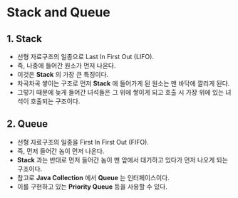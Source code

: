 # Stack and Queue
## 1. Stack
- 선형 자료구조의 일종으로 Last In First Out (LIFO).
- 즉, 나중에 들어간 원소가 먼저 나온다.
- 이것은 **Stack** 의 가장 큰 특징이다.
- 차곡차곡 쌓이는 구조로 먼저 **Stack** 에 들어가게 된 원소는 맨 바닥에 깔리게 된다.
- 그렇기 때문에 늦게 들어간 녀석들은 그 위에 쌓이게 되고 호출 시 가장 위에 있는 녀석이 호출되는 구조이다.

## 2. Queue
- 선형 자료구조의 일종을 First In First Out (FIFO).
- 즉, 먼저 들어간 놈이 먼저 나온다.
- **Stack** 과는 반대로 먼저 들어간 놈이 맨 앞에서 대기하고 있다가 먼저 나오게 되는 구조이다.
- 참고로 **Java Collection** 에서 **Queue** 는 인터페이스이다.
- 이를 구현하고 있는 **Priority Queue** 등을 사용할 수 있다.
